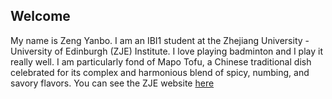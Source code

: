 ## Welcome 

My name is Zeng Yanbo. 
I am an IBI1 student at the Zhejiang University - University of Edinburgh (ZJE) Institute.
I love playing badminton and I play it really well.
I am particularly fond of Mapo Tofu, a Chinese traditional dish celebrated for its complex and harmonious blend of spicy, numbing, and savory flavors.
You can see the ZJE website [here](https://zje.zju.edu.cn/zje/main.htm) 
